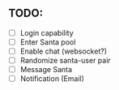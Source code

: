 ## TODO:
- [ ] Login capability
- [ ] Enter Santa pool
- [ ] Enable chat (websocket?)
- [ ] Randomize santa-user pair
- [ ] Message Santa
- [ ] Notification (Email)